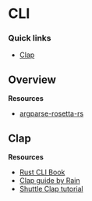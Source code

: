 # CLI

### Quick links
* [Clap](#clap)

## Overview
**Resources**
* [argparse-rosetta-rs](https://github.com/rosetta-rs/argparse-rosetta-rs)

## Clap

**Resources**
* [Rust CLI Book](https://rust-cli.github.io/book/index.html)
* [Clap guide by Rain](https://rust-cli-recommendations.sunshowers.io/index.html)
* [Shuttle Clap tutorial](https://www.shuttle.rs/blog/2023/12/08/clap-rust)
